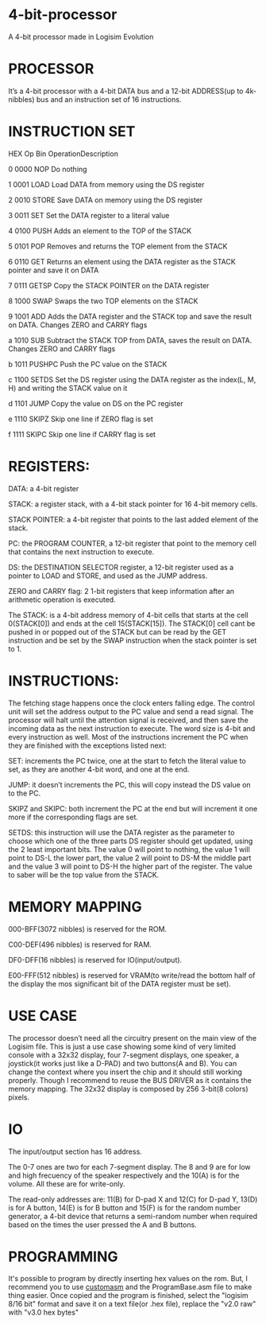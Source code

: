 # 4-bit-processor
A 4-bit processor made in Logisim Evolution

# PROCESSOR
It’s a 4-bit processor with a 4-bit DATA bus and a 12-bit ADDRESS(up to 4k-nibbles) bus and an
instruction set of 16 instructions.

# INSTRUCTION SET
HEX Op Bin OperationDescription

0 0000 NOP Do nothing

1 0001 LOAD Load DATA from memory using the DS register

2 0010 STORE Save DATA on memory using the DS register

3 0011 SET Set the DATA register to a literal value

4 0100 PUSH Adds an element to the TOP of the STACK

5 0101 POP Removes and returns the TOP element from the STACK

6 0110 GET Returns an element using the DATA register as the STACK pointer
and save it on DATA

7 0111 GETSP Copy the STACK POINTER on the DATA register

8 1000 SWAP Swaps the two TOP elements on the STACK

9 1001 ADD Adds the DATA register and the STACK top and save the result on
DATA. Changes ZERO and CARRY flags

a 1010 SUB Subtract the STACK TOP from DATA, saves the result on DATA.
Changes ZERO and CARRY flags

b 1011 PUSHPC Push the PC value on the STACK

c 1100 SETDS Set the DS register using the DATA register as the index(L, M, H) and
writing the STACK value on it

d 1101 JUMP Copy the value on DS on the PC register

e 1110 SKIPZ Skip one line if ZERO flag is set

f 1111 SKIPC Skip one line if CARRY flag is set


# REGISTERS:
DATA: a 4-bit register

STACK: a register stack, with a 4-bit stack pointer for 16 4-bit memory cells.

STACK POINTER: a 4-bit register that points to the last added element of the stack.

PC: the PROGRAM COUNTER, a 12-bit register that point to the memory cell that contains the
next instruction to execute.

DS: the DESTINATION SELECTOR register, a 12-bit register used as a pointer to LOAD and
STORE, and used as the JUMP address.

ZERO and CARRY flag: 2 1-bit registers that keep information after an arithmetic operation is
executed.

The STACK: is a 4-bit address memory of 4-bit cells that starts at the cell 0(STACK[0]) and ends at
the cell 15(STACK[15]). The STACK[0] cell cant be pushed in or popped out of the STACK but
can be read by the GET instruction and be set by the SWAP instruction when the stack pointer is set
to 1.

# INSTRUCTIONS:
The fetching stage happens once the clock enters falling edge. The control unit will set the address
output to the PC value and send a read signal. The processor will halt until the attention signal is
received, and then save the incoming data as the next instruction to execute.
The word size is 4-bit and every instruction as well. Most of the instructions increment the PC when
they are finished with the exceptions listed next:

SET: increments the PC twice, one at the start to fetch the literal value to set, as they are
another 4-bit word, and one at the end.

JUMP: it doesn’t increments the PC, this will copy instead the DS value on to the PC.

SKIPZ and SKIPC: both increment the PC at the end but will increment it one more if the
corresponding flags are set.

SETDS: this instruction will use the DATA register as the parameter to choose which one of the
three parts DS register should get updated, using the 2 least important bits. The value 0 will point to
nothing, the value 1 will point to DS-L the lower part, the value 2 will point to DS-M the middle
part and the value 3 will point to DS-H the higher part of the register. The value to saber will be the
top value from the STACK.

# MEMORY MAPPING
000-BFF(3072 nibbles) is reserved for the ROM.

C00-DEF(496 nibbles) is reserved for RAM.

DF0-DFF(16 nibbles) is reserved for IO(input/output).

E00-FFF(512 nibbles) is reserved for VRAM(to write/read the bottom half of the display the mos significant bit of the DATA register must be set).


# USE CASE
The processor doesn’t need all the circuitry present on the main view of the Logisim file. This is
just a use case showing some kind of very limited console with a 32x32 display, four 7-segment
displays, one speaker, a joystick(it works just like a D-PAD) and two buttons(A and B).
You can change the context where you insert the chip and it should still working properly. Though I
recommend to reuse the BUS DRIVER as it contains the memory mapping.
The 32x32 display is composed by 256 3-bit(8 colors) pixels.

# IO
The input/output section has 16 address.

The 0-7 ones are two for each 7-segment display. The 8 and 9 are for low and high frecuency of the speaker respectively and the 10(A) is for the volume. All these are for write-only.

The read-only addresses are: 11(B) for D-pad X and 12(C) for D-pad Y, 13(D) is for A button, 14(E) is for B button and 15(F) is for the random number generator, a 4-bit device that returns a semi-random number when required based on the times the user pressed the A and B buttons.

# PROGRAMMING

 It's possible to program by directly inserting hex values on the rom.
 But, I recommend you to use [customasm](https://hlorenzi.github.io/customasm/web/) and the ProgramBase.asm file to make thing easier.
 Once copied and the program is finished, select the "logisim 8/16 bit" format and save it on a text file(or .hex file), replace the "v2.0 raw" with "v3.0 hex bytes"
